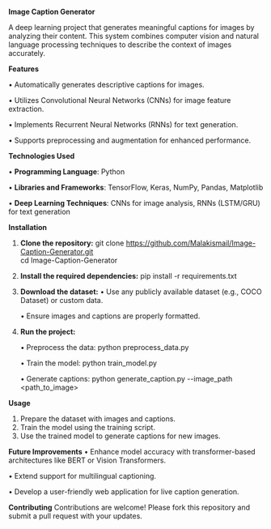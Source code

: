 **Image Caption Generator**

A deep learning project that generates meaningful captions for images by analyzing their content. This system combines computer vision and natural language processing techniques to describe the context of         images accurately.



**Features**

•	Automatically generates descriptive captions for images.
  
•	Utilizes Convolutional Neural Networks (CNNs) for image feature extraction.
  
•	Implements Recurrent Neural Networks (RNNs) for text generation.
  
•	Supports preprocessing and augmentation for enhanced performance.



**Technologies Used**

•	**Programming Language**: Python
  
•	**Libraries and Frameworks**: TensorFlow, Keras, NumPy, Pandas, Matplotlib
  
•	**Deep Learning Techniques**: CNNs for image analysis, RNNs (LSTM/GRU) for text generation



**Installation**
  1. **Clone the repository:**
       git clone https://github.com/Malakismail/Image-Caption-Generator.git  
       cd Image-Caption-Generator  

  2. **Install the required dependencies:**
       pip install -r requirements.txt  

  3. **Download the dataset:**
       •	Use any publicly available dataset (e.g., COCO Dataset) or custom data.
     
       •	Ensure images and captions are properly formatted.

  5. **Run the project:**
     
       •	Preprocess the data:
           python preprocess_data.py  

       •	Train the model:
           python train_model.py  

       •	Generate captions:
          python generate_caption.py --image_path <path_to_image>  



**Usage**
  1. Prepare the dataset with images and captions.
  2. Train the model using the training script.
  3. Use the trained model to generate captions for new images.



**Future Improvements**
•	Enhance model accuracy with transformer-based architectures like BERT or Vision Transformers.
  
•	Extend support for multilingual captioning.
  
•	Develop a user-friendly web application for live caption generation.



**Contributing**
    Contributions are welcome! Please fork this repository and submit a pull request with your updates.



